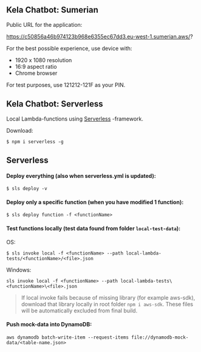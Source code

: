 Kela Chatbot: Sumerian
----------------------

Public URL for the application:

https://c50856a46b974123b968e6355ec67dd3.eu-west-1.sumerian.aws/?

For the best possible experience, use device with:

- 1920 x 1080 resolution
- 16:9 aspect ratio
- Chrome browser

For test purposes, use 121212-121F as your PIN.

Kela Chatbot: Serverless
------------------------

Local Lambda-functions using [Serverless](https://serverless.com/) -framework.

Download: 
```
$ npm i serverless -g
```


Serverless
----------

#### Deploy everything (also when serverless.yml is updated): 

```
$ sls deploy -v
```

#### Deploy only a specific function (when you have modified 1 function): 
```
$ sls deploy function -f <functionName>
```

#### Test functions locally (test data found from folder `local-test-data`):

OS: 
```
$ sls invoke local -f <functionName> --path local-lambda-tests/<functionName>/<file>.json
```

Windows:
```
sls invoke local -f <functionName> --path local-lambda-tests\<functionName>\<file>.json
```
> If local invoke fails because of missing library (for example aws-sdk), download that 
> library locally in root folder `npm i aws-sdk`. These files will be automatically excluded 
> from final build.

#### Push mock-data into DynamoDB:

```
aws dynamodb batch-write-item --request-items file://dynamodb-mock-data/<table-name.json>
```
